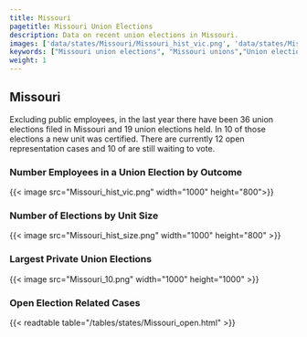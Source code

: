 ```yaml
---
title: Missouri
pagetitle: Missouri Union Elections
description: Data on recent union elections in Missouri.
images: ['data/states/Missouri/Missouri_hist_vic.png', 'data/states/Missouri/Missouri_hist_size.png', 'data/states/Missouri/Missouri_10.png']
keywords: ["Missouri union elections", "Missouri unions","Union elections"]
weight: 1
---
```

##  Missouri

Excluding public employees, in the last year there have been 36 union elections filed in Missouri and 19 union elections held. In 10 of those elections a new unit was certified. There are currently 12 open representation cases and 10 of are still waiting to vote.

### Number Employees in a Union Election by Outcome
{{< image src="Missouri_hist_vic.png" width="1000" height="800">}}

### Number of Elections by Unit Size
{{< image src="Missouri_hist_size.png" width="1000" height="800" >}}

### Largest Private Union Elections
{{< image src="Missouri_10.png" width="1000" height="1000"  >}}

### Open Election Related Cases
{{< readtable table="/tables/states/Missouri_open.html" >}}

